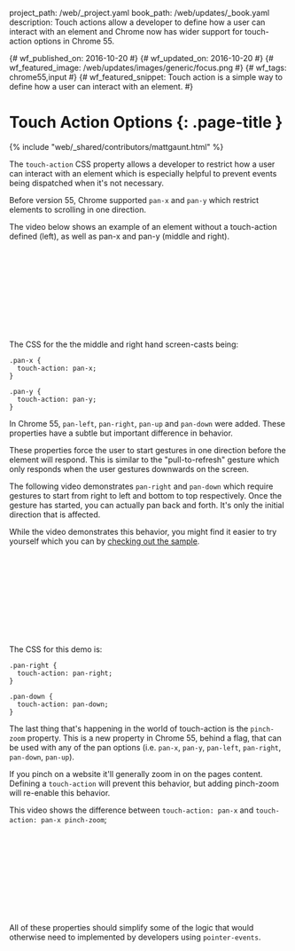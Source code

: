project_path: /web/_project.yaml book_path: /web/updates/_book.yaml description: Touch actions allow a developer to define how a user can interact with an element and Chrome now has wider support for touch-action options in Chrome 55.

{# wf_published_on: 2016-10-20 #} {# wf_updated_on: 2016-10-20 #} {# wf_featured_image: /web/updates/images/generic/focus.png #} {# wf_tags: chrome55,input #} {# wf_featured_snippet: Touch action is a simple way to define how a user can interact with an element. #}

# Touch Action Options {: .page-title }

{% include "web/_shared/contributors/mattgaunt.html" %}

The `touch-action` CSS property allows a developer to restrict how a user can interact with an element which is especially helpful to prevent events being dispatched when it's not necessary.

Before version 55, Chrome supported `pan-x` and `pan-y` which restrict elements to scrolling in one direction.

The video below shows an example of an element without a touch-action defined (left), as well as pan-x and pan-y (middle and right).

<div class="video-wrapper">
  <iframe class="devsite-embedded-youtube-video" data-video-id="bOtLdlFQAo0"
          data-autohide="1" data-showinfo="0" frameborder="0" allowfullscreen>
  </iframe>
</div>

The CSS for the the middle and right hand screen-casts being:

    .pan-x {
      touch-action: pan-x;
    }
    
    .pan-y {
      touch-action: pan-y;
    }
    

In Chrome 55, `pan-left`, `pan-right`, `pan-up` and `pan-down` were added. These properties have a subtle but important difference in behavior.

These properties force the user to start gestures in one direction before the element will respond. This is similar to the "pull-to-refresh" gesture which only responds when the user gestures downwards on the screen.

The following video demonstrates `pan-right` and `pan-down` which require gestures to start from right to left and bottom to top respectively. Once the gesture has started, you can actually pan back and forth. It's only the initial direction that is affected.

While the video demonstrates this behavior, you might find it easier to try yourself which you can by [checking out the sample](http://output.jsbin.com/batijohode).

<div class="video-wrapper">
  <iframe class="devsite-embedded-youtube-video" data-video-id="jgSKgf32-5Y"
          data-autohide="1" data-showinfo="0" frameborder="0" allowfullscreen>
  </iframe>
</div>

The CSS for this demo is:

    .pan-right {
      touch-action: pan-right;
    }
    
    .pan-down {
      touch-action: pan-down;
    }
    

The last thing that's happening in the world of touch-action is the `pinch-zoom` property. This is a new property in Chrome 55, behind a flag, that can be used with any of the pan options (i.e. `pan-x`, `pan-y`, `pan-left`, `pan-right`, `pan-down`, `pan-up`).

If you pinch on a website it'll generally zoom in on the pages content. Defining a `touch-action` will prevent this behavior, but adding pinch-zoom will re-enable this behavior.

This video shows the difference between `touch-action: pan-x` and `touch-action: pan-x pinch-zoom`;

<div class="video-wrapper">
  <iframe class="devsite-embedded-youtube-video" data-video-id="-1qCHbS5DzI"
          data-autohide="1" data-showinfo="0" frameborder="0" allowfullscreen>
  </iframe>
</div>

All of these properties should simplify some of the logic that would otherwise need to implemented by developers using `pointer-events`.